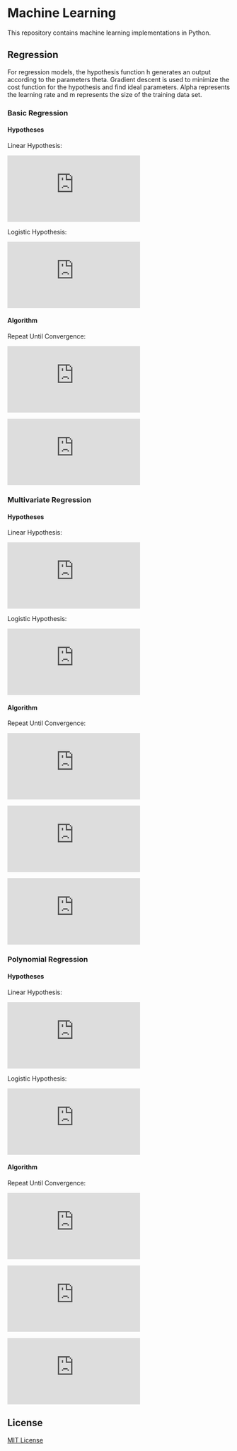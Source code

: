 # Machine Learning

This repository contains machine learning implementations in Python.

## Regression

For regression models, the hypothesis function h generates an output according to the parameters theta. Gradient descent is used to minimize the cost function for the hypothesis and find ideal parameters. Alpha represents the learning rate and m represents the size of the training data set.

### Basic Regression

#### Hypotheses

Linear Hypothesis:

![formula](http://latex.codecogs.com/svg.latex?h_%5Ctheta%28x%29%3D%5Ctheta_0%2B%5Ctheta_1x)

Logistic Hypothesis:

![formula](http://latex.codecogs.com/svg.latex?h_%5Ctheta%28x%29%3D%5Cfrac%7B1%7D%7B1%2Be%5E%7B-%28%5Ctheta_0%2B%5Ctheta_1x%29%7D%7D)

#### Algorithm

Repeat Until Convergence:

![formula](http://codecogs.com/svg.latex?%5Ctheta_0%3D%5Ctheta_0-%5Calpha%5Csum_%7Bi%3D1%7D%5E%7Bm%7D%28h_%5Ctheta%28x_i%29-y_i%29)

![formula](http://codecogs.com/svg.latex?%5Ctheta_1%3D%5Ctheta_1-%5Calpha%5Csum_%7Bi%3D1%7D%5E%7Bm%7D%28h_%5Ctheta%28x_i%29-y_i%29x_i)

### Multivariate Regression

#### Hypotheses

Linear Hypothesis:

![formula](http://latex.codecogs.com/svg.latex?h_%5Ctheta%28x%2Cy%29%3D%5Ctheta_0%2B%5Ctheta_1x%2B%5Ctheta_2y)

Logistic Hypothesis:

![formula](http://latex.codecogs.com/svg.latex?h_%5Ctheta%28x%2Cy%29%3D%5Cfrac%7B1%7D%7B1%2Be%5E%7B-%28%5Ctheta_0%2B%5Ctheta_1x%2B%5Ctheta_2y%29%7D%7D)

#### Algorithm

Repeat Until Convergence:

![formula](http://codecogs.com/svg.latex?%5Ctheta_0%3D%5Ctheta_0-%5Calpha%5Csum_%7Bi%3D1%7D%5E%7Bm%7D%28h_%5Ctheta%28x_i%2Cy_i%29-z_i%29)

![formula](http://codecogs.com/svg.latex?%5Ctheta_1%3D%5Ctheta_1-%5Calpha%5Csum_%7Bi%3D1%7D%5E%7Bm%7D%28h_%5Ctheta%28x_i%2Cy_i%29-z_i%29x_i)

![formula](http://codecogs.com/svg.latex?%5Ctheta_2%3D%5Ctheta_2-%5Calpha%5Csum_%7Bi%3D1%7D%5E%7Bm%7D%28h_%5Ctheta%28x_i%2Cy_i%29-z_i%29y_i)

### Polynomial Regression

#### Hypotheses

Linear Hypothesis:

![formula](http://latex.codecogs.com/svg.latex?h_%5Ctheta%28x%29%3D%5Ctheta_0%2B%5Ctheta_1x%2B%5Ctheta_2x%5E2)

Logistic Hypothesis:

![formula](http://codecogs.com/svg.latex?h_%5Ctheta%28x%29%3D%5Cfrac%7B1%7D%7B1%2Be%5E%7B-%28%5Ctheta_0%2B%5Ctheta_1x%2B%5Ctheta_2x%5E2%29%7D%7D)

#### Algorithm

Repeat Until Convergence:

![formula](http://codecogs.com/svg.latex?%5Ctheta_0%3D%5Ctheta_0-%5Calpha%5Csum_%7Bi%3D1%7D%5E%7Bm%7D%28h_%5Ctheta%28x_i%29-y_i%29)

![formula](http://codecogs.com/svg.latex?%5Ctheta_1%3D%5Ctheta_1-%5Calpha%5Csum_%7Bi%3D1%7D%5E%7Bm%7D%28h_%5Ctheta%28x_i%29-y_i%29x_i)

![formula](http://latex.codecogs.com/svg.latex?%5Ctheta_2%3D%5Ctheta_2-%5Calpha%5Csum_%7Bi%3D1%7D%5E%7Bm%7D%28h_%5Ctheta%28x_i%29-y_i%29x_i%5E2)

## License

[MIT License](https://opensource.org/licenses/mit-license.html)
